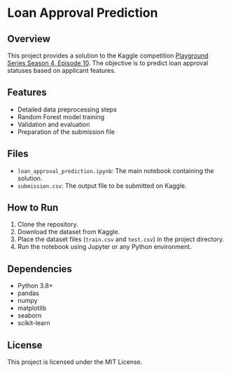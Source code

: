 
# Loan Approval Prediction

## Overview

This project provides a solution to the Kaggle competition [Playground Series Season 4, Episode 10](https://www.kaggle.com/competitions/playground-series-s4e10/overview). The objective is to predict loan approval statuses based on applicant features.

## Features

- Detailed data preprocessing steps
- Random Forest model training
- Validation and evaluation
- Preparation of the submission file

## Files

- `loan_approval_prediction.ipynb`: The main notebook containing the solution.
- `submission.csv`: The output file to be submitted on Kaggle.

## How to Run

1. Clone the repository.
2. Download the dataset from Kaggle.
3. Place the dataset files (`train.csv` and `test.csv`) in the project directory.
4. Run the notebook using Jupyter or any Python environment.

## Dependencies

- Python 3.8+
- pandas
- numpy
- matplotlib
- seaborn
- scikit-learn

## License

This project is licensed under the MIT License.
